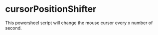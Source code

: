 # cursorPositionShifter
This powersheel script will change the mouse cursor every x number of second.
